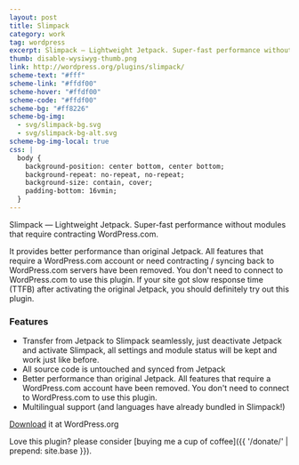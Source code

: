 ```yaml
---
layout: post
title: Slimpack
category: work
tag: wordpress
excerpt: Slimpack — Lightweight Jetpack. Super-fast performance without modules that require contracting WordPress.com.
thumb: disable-wysiwyg-thumb.png
link: http://wordpress.org/plugins/slimpack/
scheme-text: "#fff"
scheme-link: "#ffdf00"
scheme-hover: "#ffdf00"
scheme-code: "#ffdf00"
scheme-bg: "#ff8226"
scheme-bg-img:
  - svg/slimpack-bg.svg
  - svg/slimpack-bg-alt.svg
scheme-bg-img-local: true
css: |
  body {
    background-position: center bottom, center bottom;
    background-repeat: no-repeat, no-repeat;
    background-size: contain, cover;
    padding-bottom: 16vmin;
  }
---
```


Slimpack — Lightweight Jetpack. Super-fast performance without modules that require contracting WordPress.com.

It provides better performance than original Jetpack. All features that require a WordPress.com account or need contracting / syncing back to WordPress.com servers have been removed. You don't need to connect to WordPress.com to use this plugin. If your site got slow response time (TTFB) after activating the original Jetpack, you should definitely try out this plugin.

### Features

- Transfer from Jetpack to Slimpack seamlessly, just deactivate Jetpack and activate Slimpack, all settings and module status will be kept and work just like before.
- All source code is untouched and synced from Jetpack
- Better performance than original Jetpack. All features that require a WordPress.com account have been removed. You don't need to connect to WordPress.com to use this plugin.
- Multilingual support (and languages have already bundled in Slimpack!)

<p class="download"><a href="http://wordpress.org/plugins/slimpack/">Download</a> it at WordPress.org</p>

Love this plugin? please consider [buying me a cup of coffee]({{ '/donate/' | prepend: site.base }}).
